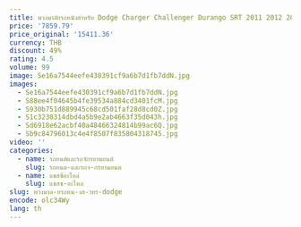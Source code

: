 ```yaml
---
title: พวงมาลัยรถหนังสําหรับ Dodge Charger Challenger Durango SRT 2011 2012 2013 2014 Dodge Perforated พวงมาลัยหนัง
price: '7859.79'
price_original: '15411.36'
currency: THB
discount: 49%
rating: 4.5
volume: 99
image: Se16a7544eefe430391cf9a6b7d1fb7ddN.jpg
images:
  - Se16a7544eefe430391cf9a6b7d1fb7ddN.jpg
  - S88ee4f04645b4fe39534a884cd3401fcM.jpg
  - S930b751d889945c68cd501faf28d8cd0Z.jpg
  - S1c3230314dbd4a5b9e2ab4663f35d043h.jpg
  - Sd6918e62acbf40a48466324814b99ac6Q.jpg
  - Sb9c84796013c4e4f8507f835804318745.jpg
video: ''
categories:
  - name: รถยนต์และรถจักรยานยนต์
    slug: รถยนต-และรถจ-กรยานยนต
  - name: แชสซีอะไหล่
    slug: แชสซ-อะไหล
slug: พวงมาล-ยรถหน-งส-าหร-dodge
encode: olc34Wy
lang: th
---
```

  